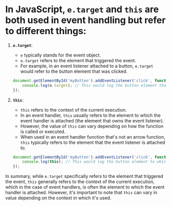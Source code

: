 # In JavaScript, `e.target` and `this` are both used in event handling but refer to different things:

1. **`e.target`**:
   - `e` typically stands for the event object.
   - `e.target` refers to the element that triggered the event.
   - For example, in an event listener attached to a button, `e.target` would refer to the button element that was clicked.

   ```javascript
   document.getElementById('myButton').addEventListener('click', function(e) {
       console.log(e.target); // This would log the button element that was clicked.
   });
   ```

2. **`this`**:
   - `this` refers to the context of the current execution.
   - In an event handler, `this` usually refers to the element to which the event handler is attached (the element that owns the event listener).
   - However, the value of `this` can vary depending on how the function is called or executed.
   - When used in an event handler function that's not an arrow function, `this` typically refers to the element that the event listener is attached to.

   ```javascript
   document.getElementById('myButton').addEventListener('click', function() {
       console.log(this); // This would log the button element to which the event listener is attached.
   });
   ```

In summary, while `e.target` specifically refers to the element that triggered the event, `this` generally refers to the context of the current execution, which in the case of event handlers, is often the element to which the event handler is attached. However, it's important to note that `this` can vary in value depending on the context in which it's used.
